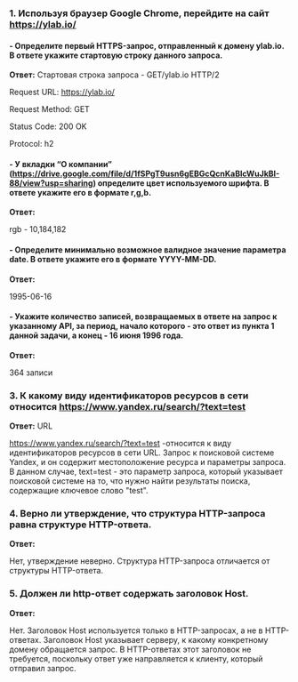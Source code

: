 ### 1. Используя браузер Google Chrome, перейдите на сайт https://ylab.io/

#### - Определите первый HTTPS-запрос, отправленный к домену ylab.io. В ответе укажите стартовую строку данного запроса.

**Ответ:**
Стартовая строка запроса - GET/ylab.io HTTP/2

Request URL: https://ylab.io/

Request Method: GET

Status Code: 200 OK

Protocol: h2

#### - У вкладки “О компании” (https://drive.google.com/file/d/1fSPgT9usn6gEBGcQcnKaBlcWuJkBI-88/view?usp=sharing) определите цвет используемого шрифта. В ответе укажите его в формате r,g,b.

**Ответ:**

rgb - 10,184,182

#### - Определите минимально возможное валидное значение параметра date. В ответе укажите его в формате YYYY-MM-DD.

**Ответ:**

1995-06-16


#### - Укажите количество записей, возвращаемых в ответе на запрос к указанному API, за период, начало которого - это ответ из пункта 1 данной задачи, а конец - 16 июня 1996 года.

**Ответ:**

364 записи

### 3. К какому виду идентификаторов ресурсов в сети относится https://www.yandex.ru/search/?text=test

**Ответ:** URL

https://www.yandex.ru/search/?text=test -относится к виду идентификаторов ресурсов в сети URL. Запрос к поисковой системе Yandex, и он содержит местоположение ресурса и параметры запроса. В данном случае, text=test - это параметр запроса, который указывает поисковой системе на то, что нужно найти результаты поиска, содержащие ключевое слово "test".

### 4. Верно ли утверждение, что структура HTTP-запроса равна структуре HTTP-ответа.

**Ответ:**

Нет, утверждение неверно. Структура HTTP-запроса отличается от структуры HTTP-ответа. 

### 5. Должен ли http-ответ содержать заголовок Host.

**Ответ:**

Нет. Заголовок Host используется только в HTTP-запросах, а не в HTTP-ответах. Заголовок Host указывает серверу, к какому конкретному домену обращается запрос.
В HTTP-ответах этот заголовок не требуется, поскольку ответ уже направляется к клиенту, который отправил запрос.